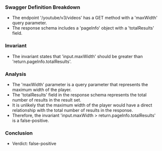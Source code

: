 ### Swagger Definition Breakdown
- The endpoint '/youtube/v3/videos' has a GET method with a 'maxWidth' query parameter.
- The response schema includes a 'pageInfo' object with a 'totalResults' field.

### Invariant
- The invariant states that 'input.maxWidth' should be greater than 'return.pageInfo.totalResults'.

### Analysis
- The 'maxWidth' parameter is a query parameter that represents the maximum width of the player.
- The 'totalResults' field in the response schema represents the total number of results in the result set.
- It is unlikely that the maximum width of the player would have a direct relationship with the total number of results in the response.
- Therefore, the invariant 'input.maxWidth > return.pageInfo.totalResults' is a false-positive.

### Conclusion
- Verdict: false-positive
